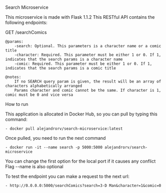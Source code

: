 Search Microservice

This microservice is made with Flask 1.1.2
This RESTful API contains the following endpoints:

GET /searchComics

    @params:
        -search: Optional. This parameters is a character name or a comic title
        -character: Required. This parameter must be either 1 or 0. If 1, indicates that the search params is a character name
        -comic: Required. This parameter must be either 1 or 0. If 1, indicates that the search params is a comic title

    @notes:
        If no SEARCH query param is given, the result will be an array of characters alphabetically arranged 
        Params character and comic cannot be the same. If character is 1, comic must be 0 and vice versa

How to run

This application is allocated in Docker Hub, so you can pull by typing this command:

    - docker pull alejandrorv/search-microservice:latest

Once pulled, you need to run the next command

    - docker run -it --name search -p 5000:5000 alejandrorv/search-microservice

You can change the first option for the local port if it causes any conflict
Flag --name is also optional

To test the endpoint you can make a request to the next url:

    - http://0.0.0.0:5000/searchComics?search=3-D Man&character=1&comic=0
